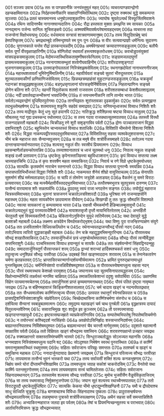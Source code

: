 001  सञ्जय उवाच
001a ततः स पाण्डवानीके जनयंस्तुमुलं महत्
001c व्यचरत्पाण्डवान्द्रोणो दहन्कक्षमिवानलः
002a निर्दहन्तमनीकानि साक्षादग्निमिवोत्थितम्
002c दृष्ट्वा रुक्मरथं युद्धे समकम्पन्त सृञ्जयाः
003a प्रततं चास्यमानस्य धनुषोऽस्याशुकारिणः
003c ज्याघोषः श्रूयतेऽत्यर्थं विस्फूर्जितमिवाशनेः
004a रथिनः सादिनश्चैव नागानश्वान्पदातिनः
004c रौद्रा हस्तवता मुक्ताः प्रमथ्नन्ति स्म सायकाः
005a नानद्यमानः पर्जन्यः सानिलः शुचिसङ्क्षये
005c अश्मवर्षमिवावर्षत्परेषामावहद्भयम्
006a व्यचरत्स तदा राजन्सेनां विक्षोभयन्प्रभुः
006c वर्धयामास सन्त्रासं शात्रवाणाममानुषम्
007a तस्य विद्युदिवाभ्रेषु चापं हेमपरिष्कृतम्
007c भ्रमद्रथाम्बुदे तस्मिन्दृश्यते स्म पुनः पुनः
008a स वीरः सत्यवान्प्राज्ञो धर्मनित्यः सुदारुणः
008c युगान्तकाले यन्तेव रौद्रां प्रास्कन्दयन्नदीम्
009a अमर्षवेगप्रभवां क्रव्यादगणसङ्कुलाम्
009c बलौघैः सर्वतः पूर्णां वीरवृक्षापहारिणीम्
010a शोणितोदां रथावर्तां हस्त्यश्वकृतरोधसम्
010c कवचोडुपसंयुक्तां मांसपङ्कसमाकुलाम्
011a मेदोमज्जास्थिसिकतामुष्णीषवरफेनिलाम्
011c सङ्ग्रामजलदापूर्णां प्रासमत्स्यसमाकुलाम्
012a नरनागाश्वसम्भूतां शरवेगौघवाहिनीम्
012c शरीरदारुशृङ्गाटां भुजनागसमाकुलाम्
013a उत्तमाङ्गोपलतलां निस्त्रिंशझषसेविताम्
013c रथनागह्रदोपेतां नानाभरणनीरजाम्
014a महारथशतावर्तां भूमिरेणूर्मिमालिनीम्
014c महावीर्यवतां सङ्ख्ये सुतरां भीरुदुस्तराम्
015a शूरव्यालसमाकीर्णां प्राणिवाणिजसेविताम्
015c छिन्नच्छत्रमहाहंसां मुकुटाण्डजसङ्कुलाम्
016a चक्रकूर्मां गदानक्रां शरक्षुद्रझषाकुलाम्
016c बडगृध्रसृगालानां घोरसङ्घैर्निषेविताम्
017a निहतान्प्राणिनः सङ्ख्ये द्रोणेन बलिना शरैः
017c वहन्तीं पितृलोकाय शतशो राजसत्तम
018a शरीरशतसम्बाधां केशशैवलशाद्वलाम्
018c नदीं प्रावर्तयद्राजन्भीरूणां भयवर्धिनीम्
019a तं जयन्तमनीकानि तानि तान्येव भारत
019c सर्वतोऽभ्यद्रवन्द्रोणं युधिष्ठिरपुरोगमाः
020a तानभिद्रवतः शूरांस्तावका दृढकार्मुकाः
020c सर्वतः प्रत्यगृह्णन्त तदभूल्लोमहर्षणम्
021a शतमायस्तु शकुनिः सहदेवं समाद्रवत्
021c सनियन्तृध्वजरथं विव्याध निशितैः शरैः
022a तस्य माद्रीसुतः केतुं धनुः सूतं हयानपि
022c नातिक्रुद्धः शरैश्छित्त्वा षष्ट्या विव्याध मातुलम्
023a सौबलस्तु गदां गृह्य प्रचस्कन्द रथोत्तमात्
023c स तस्य गदया राजन्रथात्सूतमपातयत्
024a ततस्तौ विरथौ राजन्गदाहस्तौ महाबलौ
024c चिक्रीडतू रणे शूरौ सशृङ्गाविव पर्वतौ
025a द्रोणः पाञ्चालराजानं विद्ध्वा दशभिराशुगैः
025c बहुभिस्तेन चाभ्यस्तस्तं विव्याध शताधिकैः
026a विविंशतिं भीमसेनो विंशत्या निशितैः शरैः
026c विद्ध्वा नाकम्पयद्वीरस्तदद्भुतमिवाभवत्
027a विविंशतिस्तु सहसा व्यश्वकेतुशरासनम्
027c भीमं चक्रे महाराज ततः सैन्यान्यपूजयन्
028a स तन्न ममृषे वीरः शत्रोर्विजयमाहवे
028c ततोऽस्य गदया दान्तान्हयान्सर्वानपातयत्
029a शल्यस्तु नकुलं वीरः स्वस्रीयं प्रियमात्मनः
029c विव्याध प्रहसन्बाणैर्लाडयन्कोपयन्निव
030a तस्याश्वानातपत्रं च ध्वजं सूतमथो धनुः
030c निपात्य नकुलः सङ्ख्ये शङ्खं दध्मौ प्रतापवान्
031a धृष्टकेतुः कृपेनास्ताञ्छित्त्वा बहुविधाञ्शरान्
031c कृपं विव्याध सप्तत्या लक्ष्म चास्याहरत्त्रिभिः
032a तं कृपः शरवर्षेण महता समवाकिरत्
032c निवार्य च रणे विप्रो धृष्टकेतुमयोधयत्
033a सात्यकिः कृतवर्माणं नाराचेन स्तनान्तरे
033c विद्ध्वा विव्याध सप्तत्या पुनरन्यैः स्मयन्निव
034a सप्तसप्ततिभिर्भोजस्तं विद्ध्वा निशितैः शरैः
034c नाकम्पयत शैनेयं शीघ्रो वायुरिवाचलम्
035a सेनापतिः सुशर्माणं शीघ्रं मर्मस्वताडयत्
035c स चापि तं तोमरेण जत्रुदेशे अताडयत्
036a वैकर्तनं तु समरे विराटः प्रत्यवारयत्
036c सह मत्स्यैर्महावीर्यैस्तदद्भुतमिवाभवत्
037a तत्पौरुषमभूत्तत्र सूतपुत्रस्य दारुणम्
037c यत्सैन्यं वारयामास शरैः सन्नतपर्वभिः
038a द्रुपदस्तु स्वयं राजा भगदत्तेन सङ्गतः
038c तयोर्युद्धं महाराज चित्ररूपमिवाभवत्
038e भूतानां त्रासजननं चक्रातेऽस्त्रविशारदौ
039a भूरिश्रवा रणे राजन्याज्ञसेनिं महारथम्
039c महता सायकौघेन छादयामास वीर्यवान्
040a शिखण्डी तु ततः क्रुद्धः सौमदत्तिं विशाम्पते
040c नवत्या सायकानां तु कम्पयामास भारत
041a राक्षसौ भीमकर्माणौ हैडिम्बालम्बुसावुभौ
041c चक्रातेऽत्यद्भुतं युद्धं परस्परवधैषिणौ
042a मायाशतसृजौ दृप्तौ मायाभिरितरेतरम्
042c अन्तर्हितौ चेरतुस्तौ भृशं विस्मयकारिणौ
043a चेकितानोऽनुविन्देन युयुधे त्वतिभैरवम्
043c यथा देवासुरे युद्धे बलशक्रौ महाबलौ
044a लक्ष्मणः क्षत्रदेवेन विमर्दमकरोद्भृशम्
044c यथा विष्णुः पुरा राजन्हिरण्याक्षेण संयुगे
045a ततः प्रजविताश्वेन विधिवत्कल्पितेन च
045c रथेनाभ्यपतद्राजन्सौभद्रं पौरवो नदन्
046a ततोऽभियाय त्वरितो युद्धाकाङ्क्षी महाबलः
046c तेन चक्रे महद्युद्धमभिमन्युररिन्दमः
047a पौरवस्त्वथ सौभद्रं शरव्रातैरवाकिरत्
047c तस्यार्जुनिर्ध्वजं छत्रं धनुश्चोर्व्यामपातयत्
048a सौभद्रः पौरवं त्वन्यैर्विद्ध्वा सप्तभिराशुगैः
048c पञ्चभिस्तस्य विव्याध हयान्सूतं च सायकैः
049a ततः संहर्षयन्सेनां सिंहवद्विनदन्मुहुः
049c समादत्तार्जुनिस्तूर्णं पौरवान्तकरं शरम्
050a द्वाभ्यां शराभ्यां हार्दिक्यश्चकर्त सशरं धनुः
050c तदुत्सृज्य धनुश्छिन्नं सौभद्रः परवीरहा
050e उद्बबर्ह सितं खड्गमाददानः शरावरम्
051a स तेनानेकतारेण चर्मणा कृतहस्तवत्
051c भ्रान्तासिरचरन्मार्गान्दर्शयन्वीर्यमात्मनः
052a भ्रामितं पुनरुद्भ्रान्तमाधूतं पुनरुच्छ्रितम्
052c चर्मनिस्त्रिंशयो राजन्निर्विशेषमदृश्यत
053a स पौरवरथस्येषामाप्लुत्य सहसा नदन्
053c पौरवं रथमास्थाय केशपक्षे परामृशत्
054a जघानास्य पदा सूतमसिनापातयद्ध्वजम्
054c विक्षोभ्याम्भोनिधिं तार्क्ष्यस्तं नागमिव चाक्षिपत्
055a तमाकलितकेशान्तं ददृशुः सर्वपार्थिवाः
055c उक्षाणमिव सिंहेन पात्यमानमचेतनम्
056a तमार्जुनिवशं प्राप्तं कृष्यमाणमनाथवत्
056c पौरवं पतितं दृष्ट्वा नामृष्यत जयद्रथः
057a स बर्हिणमहावाजं किङ्किणीशतजालवत्
057c चर्म चादाय खड्गं च नदन्पर्यपतद्रथात्
058a ततः सैन्धवमालोक्य कार्ष्णिरुत्सृज्य पौरवम्
058c उत्पपात रथात्तूर्णं श्येनवन्निपपात च
059a प्रासपट्टिशनिस्त्रिंशाञ्शत्रुभिः संप्रवेरितान्
059c चिच्छेदाथासिना कार्ष्णिश्चर्मणा संरुरोध च
060a स दर्शयित्वा सैन्यानां स्वबाहुबलमात्मनः
060c तमुद्यम्य महाखड्गं चर्म चाथ पुनर्बली
061a वृद्धक्षत्रस्य दायादं पितुरत्यन्तवैरिणम्
061c ससाराभिमुखः शूरः शार्दूल इव कुञ्जरम्
062a तौ परस्परमासाद्य खड्गदन्तनखायुधौ
062c हृष्टवत्सम्प्रजह्राते व्याघ्रकेसरिणाविव
063a सम्पातेष्वभिपातेषु निपातेष्वसिचर्मणोः
063c न तयोरन्तरं कश्चिद्ददर्श नरसिंहयोः
064a अवक्षेपोऽसिनिर्ह्रादः शस्त्रान्तरनिदर्शनम्
064c बाह्यान्तरनिपातश्च निर्विशेषमदृश्यत
065a बाह्यमाभ्यन्तरं चैव चरन्तौ मार्गमुत्तमम्
065c ददृशाते महात्मानौ सपक्षाविव पर्वतौ
066a ततो विक्षिपतः खड्गं सौभद्रस्य यशस्विनः
066c शरावरणपक्षान्ते प्रजहार जयद्रथः
067a रुक्मपक्षान्तरे सक्तस्तस्मिंश्चर्मणि भास्वरे
067c सिन्धुराजबलोद्धूतः सोऽभज्यत महानसिः
068a भग्नमाज्ञाय निस्त्रिंशमवप्लुत्य पदानि षट्
068c सोऽदृश्यत निमेषेण स्वरथं पुनरास्थितः
069a तं कार्ष्णिं समरान्मुक्तमास्थितं रथमुत्तमम्
069c सहिताः सर्वराजानः परिवव्रुः समन्ततः
070a ततश्चर्म च खड्गं च समुत्क्षिप्य महाबलः
070c ननादार्जुनदायादः प्रेक्षमाणो जयद्रथम्
071a सिन्धुराजं परित्यज्य सौभद्रः परवीरहा
071c तापयामास तत्सैन्यं भुवनं भास्करो यथा
072a तस्य सर्वायसीं शक्तिं शल्यः कनकभूषणाम्
072c चिक्षेप समरे घोरां दीप्तामग्निशिखामिव
073a तामवप्लुत्य जग्राह सकोशं चाकरोदसिम्
073c वैनतेयो यथा कार्ष्णिः पतन्तमुरगोत्तमम्
074a तस्य लाघवमाज्ञाय सत्त्वं चामिततेजसः
074c सहिताः सर्वराजानः सिंहनादमथानदन्
075a ततस्तामेव शल्यस्य सौभद्रः परवीरहा
075c मुमोच भुजवीर्येण वैडूर्यविकृताजिराम्
076a सा तस्य रथमासाद्य निर्मुक्तभुजगोपमा
076c जघान सूतं शल्यस्य रथाच्चैनमपातयत्
077a ततो विराटद्रुपदौ धृष्टकेतुर्युधिष्ठिरः
077c सात्यकिः केकया भीमो धृष्टद्युम्नशिखण्डिनौ
077e यमौ च द्रौपदेयाश्च साधु साध्विति चुक्रुशुः
078a बाणशब्दाश्च विविधाः सिंहनादाश्च पुष्कलाः
078c प्रादुरासन्हर्षयन्तः सौभद्रमपलायिनम्
078e तन्नामृष्यन्त पुत्रास्ते शत्रोर्विजयलक्षणम्
079a अथैनं सहसा सर्वे समन्तान्निशितैः शरैः
079c अभ्याकिरन्महाराज जलदा इव पर्वतम्
080a तेषां च प्रियमन्विच्छन्सूतस्य च पराभवात्
080c आर्तायनिरमित्रघ्नः क्रुद्धः सौभद्रमभ्ययात्

